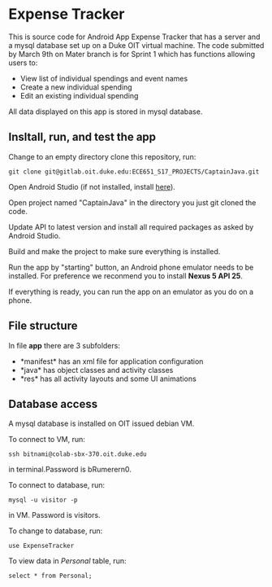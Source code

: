 # Expense Tracker
This is source code for Android App Expense Tracker that has a server and a mysql database set up on a Duke OIT virtual machine.
The code submitted by March 9th on Mater branch is for Sprint 1 which has functions allowing users to:
<ul>
<li>View list of individual spendings and event names</li>
<li>Create a new individual spending</li>
<li>Edit an existing individual spending</li>
</ul>
All data displayed on this app is stored in mysql database. 

## Insltall, run, and test the app
Change to an empty directory clone this repository, run:
```
git clone git@gitlab.oit.duke.edu:ECE651_S17_PROJECTS/CaptainJava.git
```
 

Open Android Studio (if not installed, install [here](https://developer.android.com/studio/index.html?gclid=CjwKEAiA0fnFBRC6g8rgmICvrw0SJADx1_zASntPtDFk4kuUeoPWy__8XLeW76pvfyuSTsSKh2FBHxoCJw7w_wcB)).

Open project named "CaptainJava" in the directory you just git cloned the code.

Update API to latest version and install all required packages as asked by Android Studio. 

Build and make the project to make sure everything is installed.

Run the app by "starting" button, an Android phone emulator needs to be installed. For preference we reconmend you to install **Nexus 5 API 25**.

If everything is ready, you can run the app on an emulator as you do on a phone. 

## File structure
In file **app** there are 3 subfolders: 
<ul>
<li>*manifest* has an xml file for application configuration</li>
<li>*java* has object classes and activity classes</li>
<li>*res* has all activity layouts and some UI animations</li>
</ul>

## Database access
A mysql database is installed on OIT issued debian VM.

To connect to VM, run:
```
ssh bitnami@colab-sbx-370.oit.duke.edu
```
in terminal.Password is bRumerern0.

To connect to database, run:
```
mysql -u visitor -p
```
in VM. Password is visitors.

To change to database, run:
```
use ExpenseTracker
```

To view data in *Personal* table, run:
```
select * from Personal;
```